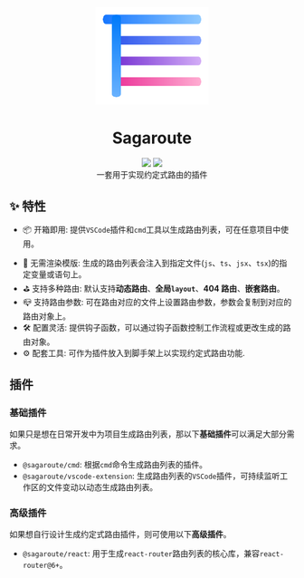 <p align="center">
    <img alt="LOGO" src="./doc/images/LOGO.png" width="200">
</p>

<h1 align="center">Sagaroute</h1>

<div align=center>
    <img src="https://github.com/Hitotsubashi/sagaroute/actions/workflows/ci.yml/badge.svg"/> 
    <img src="https://codecov.io/gh/Hitotsubashi/sagaroute/branch/feature_test_workflow/graph/badge.svg?token=JUSGSALPH6"/>
</div>

<div align="center">
一套用于实现约定式路由的插件
</div>

## ✨ 特性

- 📦 开箱即用: 提供`VSCode`插件和`cmd`工具以生成路由列表，可在任意项目中使用。
<!-- - 💡 支持多种框架: 提供不同工具以生成对应`vue-router`、`react-router`等多种格式的路由列表。 -->
- 🔖 无需渲染模版: 生成的路由列表会注入到指定文件(`js`、`ts`、`jsx`、`tsx`)的指定变量或语句上。
- ⛳ 支持多种路由: 默认支持**动态路由**、**全局`layout`**、**404 路由**、**嵌套路由**。
- 📪 支持路由参数: 可在路由对应的文件上设置路由参数，参数会复制到对应的路由对象上。
- 🛠️ 配置灵活: 提供钩子函数，可以通过钩子函数控制工作流程或更改生成的路由对象。
- ⚙️ 配套工具: 可作为插件放入到脚手架上以实现约定式路由功能.

## 插件

### 基础插件

如果只是想在日常开发中为项目生成路由列表，那以下**基础插件**可以满足大部分需求。

- `@sagaroute/cmd`: 根据`cmd`命令生成路由列表的插件。
- `@sagaroute/vscode-extension`: 生成路由列表的`VSCode`插件，可持续监听工作区的文件变动以动态生成路由列表。

### 高级插件

如果想自行设计生成约定式路由插件，则可使用以下**高级插件**。

- `@sagaroute/react`: 用于生成`react-router`路由列表的核心库，兼容`react-router@6+`。

